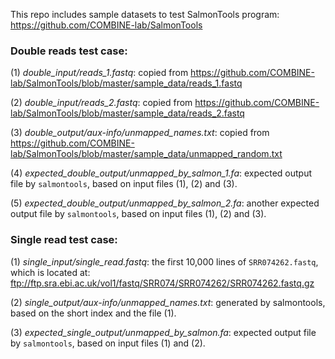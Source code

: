 This repo includes sample datasets to test SalmonTools program:
https://github.com/COMBINE-lab/SalmonTools

### Double reads test case:

(1) *double_input/reads_1.fastq*:
copied from https://github.com/COMBINE-lab/SalmonTools/blob/master/sample_data/reads_1.fastq

(2) *double_input/reads_2.fastq*:
copied from https://github.com/COMBINE-lab/SalmonTools/blob/master/sample_data/reads_2.fastq

(3) *double_output/aux-info/unmapped_names.txt*:
copied from https://github.com/COMBINE-lab/SalmonTools/blob/master/sample_data/unmapped_random.txt

(4) *expected_double_output/unmapped_by_salmon_1.fa*:
expected output file by `salmontools`, based on input files (1), (2) and (3).

(5) *expected_double_output/unmapped_by_salmon_2.fa*:
another expected output file by `salmontools`, based on input files (1), (2) and (3).

### Single read test case:

(1) *single_input/single_read.fastq*:
the first 10,000 lines of `SRR074262.fastq`, which is located at:
ftp://ftp.sra.ebi.ac.uk/vol1/fastq/SRR074/SRR074262/SRR074262.fastq.gz

(2) *single_output/aux-info/unmapped_names.txt*:
generated by salmontools, based on the short index and the file (1).

(3) *expected_single_output/unmapped_by_salmon.fa*:
expected output file by `salmontools`, based on input files (1) and (2).
